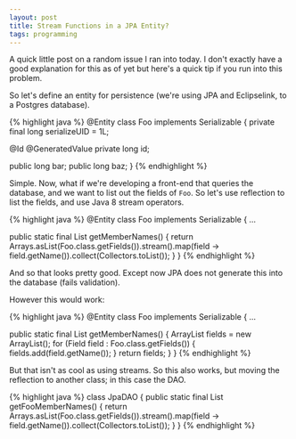 ```yaml
---
layout: post
title: Stream Functions in a JPA Entity?
tags: programming
---
```


A quick little post on a random issue I ran into today.  I don't exactly have a good explanation for this as of yet but here's a quick tip if you run into this problem.

So let's define an entity for persistence (we're using JPA and Eclipselink, to a Postgres database).

{% highlight java %}
@Entity
class Foo implements Serializable {
  private final long serializeUID = 1L;

  @Id @GeneratedValue
  private long id;

  public long bar;
  public long baz;
}
{% endhighlight %}

Simple. Now, what if we're developing a front-end that queries the database, and we want to list out the fields of `Foo`.  So let's use reflection to list the fields, and use Java 8 stream operators.

{% highlight java %}
@Entity
class Foo implements Serializable {
  ...

  public static final List<String> getMemberNames() {
    return Arrays.asList(Foo.class.getFields()).stream().map(field -> field.getName()).collect(Collectors.toList());
  }
}
{% endhighlight %}

And so that looks pretty good.  Except now JPA does not generate this into the database (fails validation).

However this would work:

{% highlight java %}
@Entity
class Foo implements Serializable {
  ...

  public static final List<String> getMemberNames() {
      ArrayList<String> fields = new ArrayList<String>();
      for (Field field : Foo.class.getFields()) {
        fields.add(field.getName());
      }
      return fields;
  }
}
{% endhighlight %}

But that isn't as cool as using streams.  So this also works, but moving the reflection to another class; in this case the DAO.

{% highlight java %}
class JpaDAO {
  public static final List<String> getFooMemberNames() {
    return Arrays.asList(Foo.class.getFields()).stream().map(field -> field.getName()).collect(Collectors.toList());
  }
}
{% endhighlight %}
